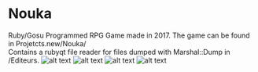 # Nouka
Ruby/Gosu Programmed RPG Game made in 2017. The game can be found in Projetcts.new/Nouka/ <br />
Contains a rubyqt file reader for files dumped with Marshal::Dump in /Editeurs.
![alt text](https://cdn.discordapp.com/attachments/404481664144769036/942842046002110464/S1.png)
![alt text](https://cdn.discordapp.com/attachments/404481664144769036/942844574370504744/unknown.png)
![alt text](https://cdn.discordapp.com/attachments/404481664144769036/942844984942559353/unknown.png)
![alt text](https://cdn.discordapp.com/attachments/404481664144769036/942845631175721010/unknown.png)
